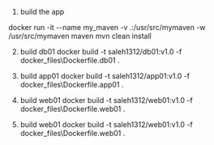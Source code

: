 1. build the app

docker run -it --name my_maven -v .:/usr/src/mymaven -w /usr/src/mymaven maven mvn clean install

2. build db01
docker build -t saleh1312/db01:v1.0 -f docker_files\Dockerfile.db01 .

3. build app01
docker build -t saleh1312/app01:v1.0 -f docker_files\Dockerfile.app01 .

3. build web01
docker build -t saleh1312/web01:v1.0 -f docker_files\Dockerfile.web01 .

3. build web01
docker build -t saleh1312/web01:v1.0 -f docker_files\Dockerfile.web01 .